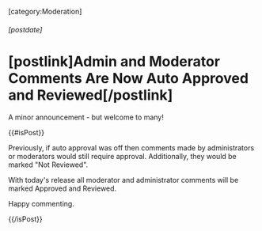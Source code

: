 [category:Moderation]

###### [postdate]
# [postlink]Admin and Moderator Comments Are Now Auto Approved and Reviewed[/postlink]

A minor announcement - but welcome to many!

{{#isPost}}

Previously, if auto approval was off then comments made by administrators or moderators would still require approval. Additionally, they would be marked "Not Reviewed".

With today's release all moderator and administrator comments will be marked Approved and Reviewed.

Happy commenting.

{{/isPost}}
